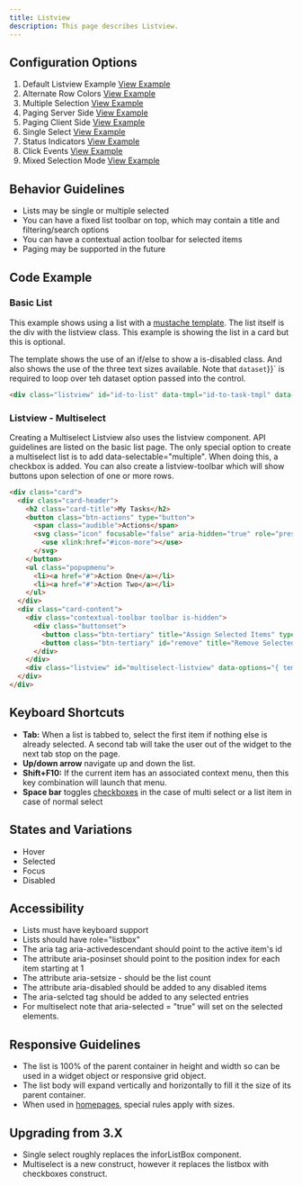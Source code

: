 ```yaml
---
title: Listview  
description: This page describes Listview.
---
```


## Configuration Options

1. Default Listview Example [View Example]( ../components/listview/example-index)
2. Alternate Row Colors [View Example]( ../components/listview/example-alternate-row-color)
3. Multiple Selection [View Example]( ../components/listview/example-multiselect)
4. Paging Server Side [View Example]( ../components/listview/example-paging)
5. Paging Client Side [View Example]( ../components/listview/example-paging-clientside)
6. Single Select [View Example]( ../components/listview/example-singleselect.html)
7. Status Indicators [View Example]( ../components/listview/example-status)
8. Click Events [View Example]( ../components/listview/example-click-events)
9. Mixed Selection Mode [View Example]( ../components/listview/example-mixed-selection)

## Behavior Guidelines

-   Lists may be single or multiple selected
-   You can have a fixed list toolbar on top, which may contain a title and filtering/search options
-   You can have a contextual action toolbar for selected items
-   Paging may be supported in the future

## Code Example

### Basic List

This example shows using a list with a [mustache template](https://mustache.github.io/mustache.1.html). The list itself is the div with the listview class. This example is showing the list in a card but this is optional.

The template shows the use of an if/else to show a is-disabled class. And also shows the use of the three text sizes available. Note that `dataset`}}` is required to loop over teh dataset option passed into the control.

```html
<div class="listview" id="id-to-list" data-tmpl="id-to-task-tmpl" data-dataset="array or url"></div>
```

### Listview - Multiselect

Creating a Multiselect Listview also uses the listview component. API guidelines are listed on the basic list page. The only special option to create a multiselect list is to add data-selectable="multiple". When doing this, a checkbox is added. You can also create a listview-toolbar which will show buttons upon selection of one or more rows.

```html
<div class="card">
  <div class="card-header">
    <h2 class="card-title">My Tasks</h2>
    <button class="btn-actions" type="button">
      <span class="audible">Actions</span>
      <svg class="icon" focusable="false" aria-hidden="true" role="presentation">
        <use xlink:href="#icon-more"></use>
      </svg>
    </button>
    <ul class="popupmenu">
      <li><a href="#">Action One</a></li>
      <li><a href="#">Action Two</a></li>
    </ul>
  </div>
  <div class="card-content">
    <div class="contextual-toolbar toolbar is-hidden">
      <div class="buttonset">
        <button class="btn-tertiary" title="Assign Selected Items" type="button">Assign</button>
        <button class="btn-tertiary" id="remove" title="Remove Selected Items" type="button">Remove</button>
      </div>
    </div>
    <div class="listview" id="multiselect-listview" data-options="{ template: 'multiselect-tmpl', selectable: 'multiple', dataset: 'demoTasks' }"></div>
  </div>
</div>
```

## Keyboard Shortcuts

-   **Tab:** When a list is tabbed to, select the first item if nothing else is already selected. A second tab will take the user out of the widget to the next tab stop on the page.
-   **Up/down arrow** navigate up and down the list.
-   **Shift+F10:** If the current item has an associated context menu, then this key combination will launch that menu.
- **Space bar** toggles [checkboxes](http://access.aol.com/dhtml-style-guide-working-group/#checkbox) in the case of multi select or a list item in case of normal select

## States and Variations

-   Hover
-   Selected
-   Focus
-   Disabled

## Accessibility

-   Lists must have keyboard support
-   Lists should have role="listbox"
-   The aria tag aria-activedescendant should point to the active item's id
-   The attribute aria-posinset should point to the position index for each item starting at 1
-   The attribute aria-setsize - should be the list count
-   The attribute aria-disabled should be added to any disabled items
-   The aria-selcted tag should be added to any selected entries
-   For multiselect note that aria-selected = "true" will set on the selected elements.

## Responsive Guidelines

- The list is 100% of the parent container in height and width so can be used in a widget object or responsive grid object.
- The list body will expand vertically and horizontally to fill it the size of its parent container.
- When used in [homepages]( ../components/homepage), special rules apply with sizes.

## Upgrading from 3.X

-   Single select roughly replaces the inforListBox component.
-   Multiselect is a new construct, however it replaces the listbox with checkboxes construct.
